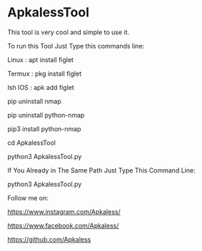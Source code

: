 # ApkalessTool

This tool is very cool and simple to use it.

To run this Tool Just Type this commands line:

Linux : apt install figlet

Termux : pkg install figlet

Ish IOS : apk add figlet

pip uninstall nmap

pip uninstall python-nmap

pip3 install python-nmap

cd ApkalessTool

python3 ApkalessTool.py

If You Already in The Same Path Just Type This Command Line:

python3 ApkalessTool.py

Follow me on:

https://www.instagram.com/Apkaless/

https://www.facebook.com/Apkaless/

https://github.com/Apkaless
